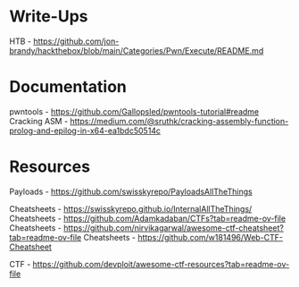 # Write-Ups
HTB - https://github.com/jon-brandy/hackthebox/blob/main/Categories/Pwn/Execute/README.md

# Documentation
pwntools - https://github.com/Gallopsled/pwntools-tutorial#readme
Cracking ASM - https://medium.com/@sruthk/cracking-assembly-function-prolog-and-epilog-in-x64-ea1bdc50514c

# Resources
Payloads - https://github.com/swisskyrepo/PayloadsAllTheThings

Cheatsheets - https://swisskyrepo.github.io/InternalAllTheThings/
Cheatsheets - https://github.com/Adamkadaban/CTFs?tab=readme-ov-file
Cheatsheets - https://github.com/nirvikagarwal/awesome-ctf-cheatsheet?tab=readme-ov-file
Cheatsheets - https://github.com/w181496/Web-CTF-Cheatsheet

CTF - https://github.com/devploit/awesome-ctf-resources?tab=readme-ov-file
